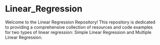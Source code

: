 # Linear_Regression
Welcome to the Linear Regression Repository! This repository is dedicated to providing a comprehensive collection of resources and code examples for two types of linear regression: Simple Linear Regression and Multiple Linear Regression.
